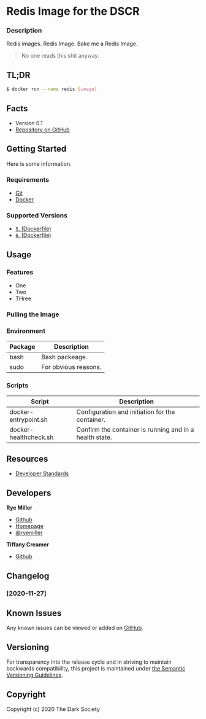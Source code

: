 Redis Image for the DSCR
========================

### Description

Redis images. Redis Image. Bake me a Redis Image.

> No one reads this shit anyway. 


## TL;DR

```sh
$ docker run --name redis [image]
```


## Facts

 * Version 0.1
 * [Repository on GitHub](https://github.com/thedarksociety/docker-redis)
 

Getting Started
---------------

Here is some information.

### Requirements

 * [Git](https://git-scm.org)
 * [Docker](http://docker.io)
 

### Supported Versions

 * [`5`, (Dockerfile)](link)
 * [`6`, (Dockerfile)](link)


Usage
-----

### Features

 * One
 * Two
 * THree
 
 
### Pulling the Image


### Environment

| Package | Description |
| ------- | ----------- |
| bash | Bash packeage. |
| sudo | For obvious reasons.|


### Scripts

| Script | Description |
| ------- | ----------- |
| docker-entrypoint.sh | Configuration and initiation for the container. |
| docker-healthcheck.sh |Confirm the container is running and in a health state.|

Resources
---------

 * [Developer Standards](https://github.com/GalvanizeOpenSource/developer-standards)
 

Developers
---------

**Rye Miller**
 * [Github](https://github.com/iods)
 * [Homepage](http://ryemiller.io)
 * [@ryemiller](http://twitter.com/ryemiller)

**Tiffany Creamer**
 * [Github](https://github.com/tnondairy)


Changelog
---------

### [2020-11-27]
 

Known Issues
------------

Any known issues can be viewed or added on [GitHub](https://github.com/thedarksociety/docker-redis/issues).


Versioning
----------

For transparency into the release cycle and in striving to maintain backwards compatibility, this project is
maintained under [the Semantic Versioning Guidelines](http://semver.og).


Copyright
---------

Copyright (c) 2020 The Dark Society

